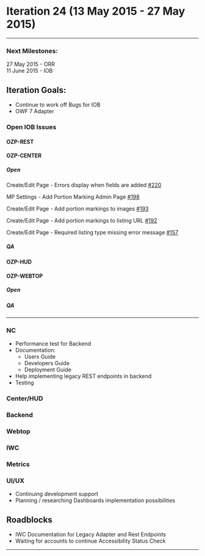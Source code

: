 # Iteration 24 (13 May 2015 - 27 May 2015)

*** 
### Next Milestones:
27 May 2015 - ORR
<br>11 June 2015 - IOB

## Iteration Goals:
* Continue to work off Bugs for IOB
* OWF 7 Adapter

### Open IOB Issues

#### OZP-REST


#### OZP-CENTER
##### Open
Create/Edit Page - Errors display when fields are added [#220](http://github.com/ozone-development/ozp-center/issues/220)

MP Settings - Add Portion Marking Admin Page [#198](http://github.com/ozone-development/ozp-center/issues/198)

Create/Edit Page - Add portion markings to images [#193](http://github.com/ozone-development/ozp-center/issues/193)

Create/Edit Page - Add portion markings to listing URL [#192](http://github.com/ozone-development/ozp-center/issues/192)

Create/Edit Page - Required listing type missing error message [#157](http://github.com/ozone-development/ozp-center/issues/157)

##### QA



#### OZP-HUD



#### OZP-WEBTOP
##### Open

##### QA


***


### NC 
* Performance test for Backend
* Documentation:
  * Users Guide
  * Developers Guide
  * Deployment Guide
* Help implementing legacy REST endpoints in backend
* Testing

### Center/HUD


### Backend



### Webtop


### IWC


### Metrics

### UI/UX
* Continuing development support
* Planning / researching Dashboards implementation possibilities

## Roadblocks
* IWC Documentation for Legacy Adapter and Rest Endpoints
* Waiting for accounts to continue Accessibility Status Check

***